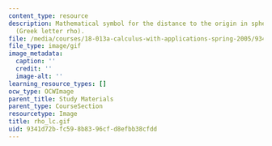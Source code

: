 ```yaml
---
content_type: resource
description: Mathematical symbol for the distance to the origin in spherical coordinates
  (Greek letter rho).
file: /media/courses/18-013a-calculus-with-applications-spring-2005/9341d72bfc598b8396cfd8efbb38cfdd_rho_lc.gif
file_type: image/gif
image_metadata:
  caption: ''
  credit: ''
  image-alt: ''
learning_resource_types: []
ocw_type: OCWImage
parent_title: Study Materials
parent_type: CourseSection
resourcetype: Image
title: rho_lc.gif
uid: 9341d72b-fc59-8b83-96cf-d8efbb38cfdd
---
```

